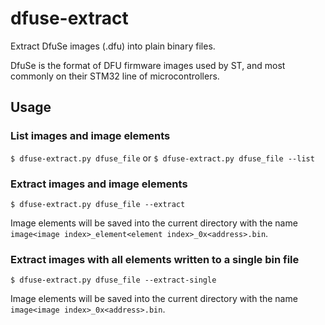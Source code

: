 # dfuse-extract
Extract DfuSe images (.dfu) into plain binary files.

DfuSe is the format of DFU firmware images used by ST, and most commonly on their STM32 line of microcontrollers.

## Usage
### List images and image elements
`$ dfuse-extract.py dfuse_file` or `$ dfuse-extract.py dfuse_file --list`

### Extract images and image elements
`$ dfuse-extract.py dfuse_file --extract`

Image elements will be saved into the current directory with the name `image<image index>_element<element index>_0x<address>.bin`.

### Extract images with all elements written to a single bin file
`$ dfuse-extract.py dfuse_file --extract-single`

Image elements will be saved into the current directory with the name `image<image index>_0x<address>.bin`.
